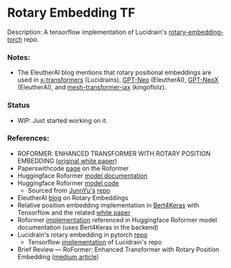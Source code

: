 # Rotary Embedding TF

Description: A tensorflow implementation of Lucidrain's [rotary-embedding-torch](https://github.com/lucidrains/rotary-embedding-torch) repo.


### Notes:

 - The EleutherAI blog mentions that rotary positional embeddings are used in [x-transformers](https://github.com/lucidrains/x-transformers) (Lucidrains), [GPT-Neo](https://github.com/EleutherAI/gpt-neo) (EleutherAI), [GPT-NeoX](https://github.com/EleutherAI/gpt-neox) (EleutherAI), and [mesh-transformer-jax](https://github.com/kingoflolz/mesh-transformer-jax) (kingoflolz).


### Status 

 * WIP: Just started working on it.


### References:

 - ROFORMER: ENHANCED TRANSFORMER WITH ROTARY POSITION EMBEDDING ([original white paper](https://arxiv.org/pdf/2104.09864.pdf))
 - Paperswithcode [page](https://paperswithcode.com/paper/roformer-enhanced-transformer-with-rotary) on the Roformer
 - Huggingface Roformer [model documentation](https://huggingface.co/docs/transformers/model_doc/roformer)
 - Huggingface Roformer [model code](https://github.com/huggingface/transformers/tree/main/src/transformers/models/roformer)
     - Sourced from [JunnYu's](https://huggingface.co/junnyu) [repo](https://github.com/JunnYu/RoFormer_pytorch/tree/roformer_v2)
 - EleutherAI [blog](https://blog.eleuther.ai/rotary-embeddings/) on Rotary Embeddings
 - Relative position embedding implementation in [Bert4Keras](https://github.com/bojone/bert4keras/blob/master/bert4keras/layers.py#L904) with Tensorflow and the related [white paper](https://arxiv.org/pdf/1803.02155.pdf)
 - Roformer [implementation](https://github.com/ZhuiyiTechnology/roformer) referenced in Huggingface Roformer model documentation (uses Bert4Keras in the backend)
 - Lucidrain's rotary embedding in pytorch [repo](https://github.com/lucidrains/rotary-embedding-torch)
    - Tensorflow [implementation](https://github.com/AryaAftab/rotary-embedding-tensorflow) of Lucidrain's repo
 - Brief Review — RoFormer: Enhanced Transformer with Rotary Position Embedding ([medium article](https://sh-tsang.medium.com/brief-review-roformer-enhanced-transformer-with-rotary-position-embedding-36f67a619442#:~:text=RoFormer%20can%20significantly%20outperform%20BERT,the%20proposed%20RoFormer%20uses%20rotation.))